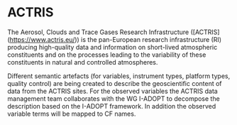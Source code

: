 # ACTRIS
The Aerosol, Clouds and Trace Gases Research Infrastructure ([ACTRIS] (https://www.actris.eu/)) is the pan-European research infrastructure (RI) producing high-quality data and information on short-lived atmospheric constituents and on the processes leading to the variability of these constituents in natural and controlled atmospheres.

Different semantic artefacts (for variables, instrument types, platform types, quality control) are being created to describe the geoscientific content of data from the ACTRIS sites. For the observed variables the ACTRIS data management team collaborates with the WG I-ADOPT to decompose the description based on the I-ADOPT framework. In addition the observed variable terms will be mapped to CF names. 
